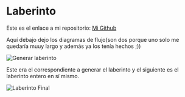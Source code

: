 # Laberinto

Este es el enlace a mi repositorio: [ Mi Github](https://github.com/Xavitheforce/Laberinto)

Aquí debajo dejo los diagramas de flujo(son dos porque uno solo me quedaría muuy largo y además ya los tenía hechos ;))

![Generar laberinto](https://user-images.githubusercontent.com/91721699/144301470-b5d3f97c-6e9f-4e41-a3c9-0ace1bca9efd.jpg)

Este era el correspondiente a generar el laberinto y el siguiente es el laberinto entero en sí mismo.

![Laberinto Final](https://user-images.githubusercontent.com/91721699/144301677-28b35cfc-c48c-4151-8924-6ca36c3a9fdd.jpg)
